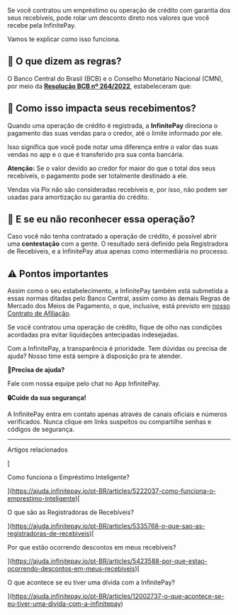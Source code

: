 Se você contratou um empréstimo ou operação de crédito com garantia dos seus recebíveis, pode rolar um desconto direto nos valores que você recebe pela InfinitePay.

Vamos te explicar como isso funciona.

## **📜 O que dizem as regras?**

O Banco Central do Brasil (BCB) e o Conselho Monetário Nacional (CMN), por meio da **[Resolução BCB nº 264/2022](https://www.bcb.gov.br/estabilidadefinanceira/exibenormativo?tipo=Resolu%C3%A7%C3%A3o%20BCB&numero=264)**, estabeleceram que:

## **💸 Como isso impacta seus recebimentos?**

Quando uma operação de crédito é registrada, a **InfinitePay** direciona o pagamento das suas vendas para o credor, até o limite informado por ele.

Isso significa que você pode notar uma diferença entre o valor das suas vendas no app e o que é transferido pra sua conta bancária.

**Atenção:** Se o valor devido ao credor for maior do que o total dos seus recebíveis, o pagamento pode ser totalmente destinado a ele.

Vendas via Pix não são consideradas recebíveis e, por isso, não podem ser usadas para amortização ou garantia do crédito.

## **🚨 E se eu não reconhecer essa operação?**

Caso você não tenha contratado a operação de crédito, é possível abrir uma **contestação** com a gente. O resultado será definido pela Registradora de Recebíveis, e a InfinitePay atua apenas como intermediária no processo.

## **⚠️ Pontos importantes**

Assim como o seu estabelecimento, a InfinitePay também está submetida a essas normas ditadas pelo Banco Central, assim como às demais Regras de Mercado dos Meios de Pagamento, o que, inclusive, está previsto em [nosso Contrato de Afiliação](https://www.infinitepay.io/contrato-de-afiliacao/#4.1).

Se você contratou uma operação de crédito, fique de olho nas condições acordadas pra evitar liquidações antecipadas indesejadas.

Com a InfinitePay, a transparência é prioridade. Tem dúvidas ou precisa de ajuda? Nosso time está sempre à disposição pra te atender.

**🔔Precisa de ajuda?**

Fale com nossa equipe pelo chat no App InfinitePay.

**🔒Cuide da sua segurança!**

A InfinitePay entra em contato apenas através de canais oficiais e números verificados. Nunca clique em links suspeitos ou compartilhe senhas e códigos de segurança.

___

Artigos relacionados

[

Como funciona o Empréstimo Inteligente?

](https://ajuda.infinitepay.io/pt-BR/articles/5222037-como-funciona-o-emprestimo-inteligente)[

O que são as Registradoras de Recebíveis?

](https://ajuda.infinitepay.io/pt-BR/articles/5335768-o-que-sao-as-registradoras-de-recebiveis)[

Por que estão ocorrendo descontos em meus recebíveis?

](https://ajuda.infinitepay.io/pt-BR/articles/5423588-por-que-estao-ocorrendo-descontos-em-meus-recebiveis)[

O que acontece se eu tiver uma dívida com a InfinitePay?

](https://ajuda.infinitepay.io/pt-BR/articles/12002737-o-que-acontece-se-eu-tiver-uma-divida-com-a-infinitepay)